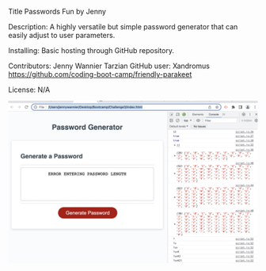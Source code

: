 Title
    Passwords Fun by Jenny

Description:
    A highly versatile but simple password generator that can easily adjust to user parameters.

Installing:
    Basic hosting through GitHub repository.

Contributors:
    Jenny Wannier Tarzian
    GitHub user: Xandromus
        https://github.com/coding-boot-camp/friendly-parakeet

License:
    N/A

![Alt text](Assets/Screenshotpassword.png)